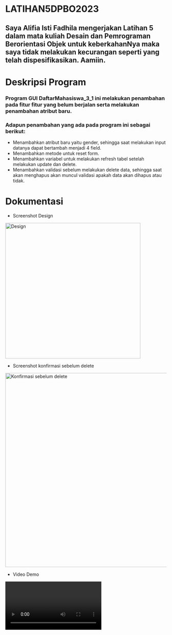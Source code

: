 # LATIHAN5DPBO2023

## Saya Alifia Isti Fadhila mengerjakan Latihan 5 dalam mata kuliah Desain dan Pemrograman Berorientasi Objek untuk keberkahanNya maka saya tidak melakukan kecurangan seperti yang telah dispesifikasikan. Aamiin.

# Deskripsi Program
### Program GUI DaftarMahasiswa_3_1 ini melakukan penambahan pada fitur fitur yang belum berjalan serta melakukan penambahan atribut baru.

### Adapun penambahan yang ada pada program ini sebagai berikut:
* Menambahkan atribut baru yaitu gender, sehingga saat melakukan input datanya dapat bertambah menjadi 4 field.
* Menambahkan metode untuk reset form.
* Menambahkan variabel untuk melakukan refresh tabel setelah melakukan update dan delete.
* Menambahkan validasi sebelum melakukan delete data, sehingga saat akan menghapus akan muncul validasi apakah data akan dihapus atau tidak.

# Dokumentasi

* Screenshot Design
<img width="422" alt="Design" src="https://user-images.githubusercontent.com/99643681/226784727-6352c24b-9d85-4329-9b3f-4bcc4293250c.png">

* Screenshot konfirmasi sebelum delete
<img width="604" alt="Konfirmasi sebelum delete" src="https://user-images.githubusercontent.com/99643681/226784781-b4a3b82e-09ca-484f-9d3c-9e7260e66927.png">

* Video Demo
<video src="https://user-images.githubusercontent.com/99643681/226784965-979b11b7-4fbb-4d5d-b496-59cccabfc3c6.mp4">

